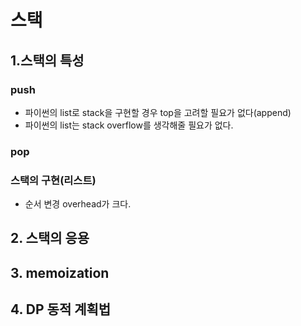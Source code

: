 # 스택

## 1.스택의 특성

### push
- 파이썬의 list로 stack을 구현할 경우 top을 고려할 필요가 없다(append)
- 파이썬의 list는 stack overflow를 생각해줄 필요가 없다.

### pop

### 스택의 구현(리스트)

- 순서 변경 overhead가 크다.

## 2. 스택의 응용

## 3. memoization

## 4. DP 동적 계획법

